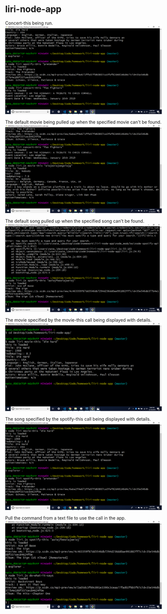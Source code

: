 # liri-node-app

Concert-this being run.
![picture](images/Concert.png)

The default movie being pulled up when the specified movie can't be found.
![picture](images/Defaultmovie.png)

The default song pulled up when the specified song can't be found.
![picture](images/Defaultspotify.png)

The movie specified by the movie-this call being displayed with details.
![picture](images/Movie.png)

The song specified by the spotify-this call being displayed with details.
![picture](images/Spotify.png)

Pull the command from a text file to use the call in the app.
![picture](images/Text.png)
